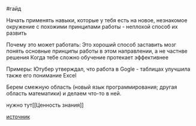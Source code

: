 #гайд 

Начать применять навыки, которые у тебя есть на новое, незнакомое окружение с похожими принципами работы - неплохой способ их развить

Почему это может работать:
Это хороший способ заставить мозг понять основные принципы работы в этом направлении, а не частнве решения
Когда тебе сложно обучение протекает эффективнее


Примеры:
Ютубер утверждал, что работа в Gogle - таблицах улучшила также его понимание Excel 

Берем смежную область (новый язык программирования; другая область математики) и делаем что-то в ней. 

нужно тут[[Ценность знания]]

[источник](https://www.youtube.com/watch?v=Vy4kX7oqt9o)